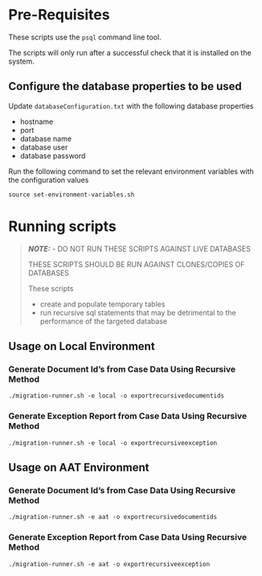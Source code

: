 # Pre-Requisites

These scripts use the `psql` command line tool.

The scripts will only run after a successful check that it is installed on the system.
      
## Configure the database properties to be used
Update `databaseConfiguration.txt` with the following database properties

  - hostname
  - port
  - database name
  - database user
  - database password
   
Run the following command to set the relevant environment variables with the configuration values
 
 `source set-environment-variables.sh`

# Running scripts 
> **_NOTE:_** - DO NOT RUN THESE SCRIPTS AGAINST LIVE DATABASES
>
> THESE SCRIPTS SHOULD BE RUN AGAINST CLONES/COPIES OF DATABASES
>
> These scripts
> - create and populate temporary tables
> - run recursive sql statements that may be detrimental to the performance of the targeted database
 
 
## Usage on Local Environment 
### Generate Document Id’s from Case Data Using Recursive Method 
 `./migration-runner.sh -e local -o exportrecursivedocumentids`
 
### Generate Exception Report from Case Data Using Recursive Method 
 `./migration-runner.sh -e local -o exportrecursiveexception`
 
## Usage on AAT Environment
### Generate Document Id’s from Case Data Using Recursive Method
`./migration-runner.sh -e aat -o exportrecursivedocumentids`

### Generate Exception Report from Case Data Using Recursive Method
`./migration-runner.sh -e aat -o exportrecursiveexception`


